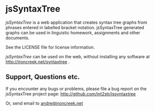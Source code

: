 # jsSyntaxTree
_jsSyntaxTree_ is a web application that creates syntax tree graphs 
from phrases entered in labelled bracket notation. jsSyntaxTree 
generated graphs can be used in linguistic homework, assignments 
and other documents.

See the LICENSE file for license information.

_jsSyntaxTree_ can be used on the web, without installing any 
software at http://ironcreek.net/syntaxtree .

## Support, Questions etc.
If you encounter any bugs or problems, please file a bug report
on the jsSyntaxTree project page:
http://github.com/int2str/jssyntaxtree

Or, send email to andre@ironcreek.net

